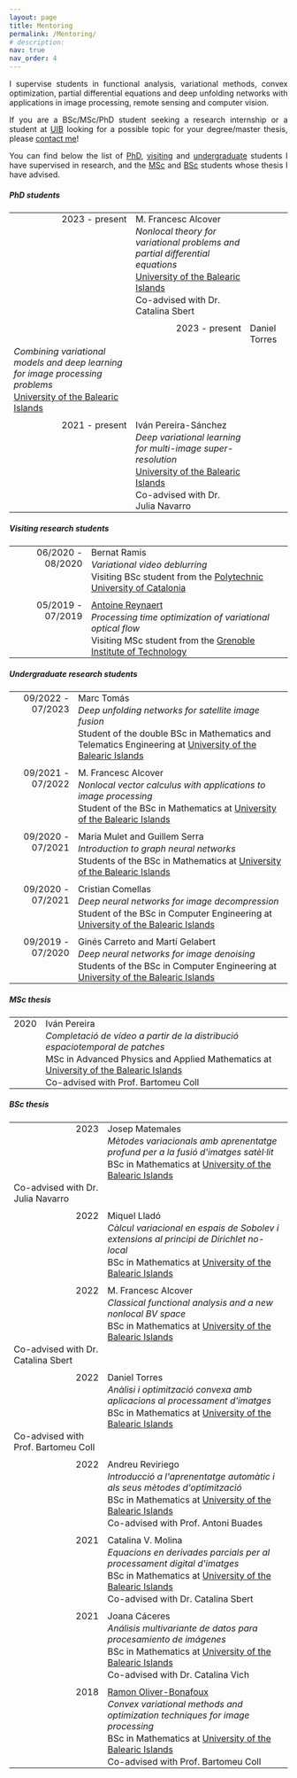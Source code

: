 ```yaml
---
layout: page
title: Mentoring
permalink: /Mentoring/
# description:
nav: true
nav_order: 4
---
```

<div style="text-align: justify">
<p>I supervise students in functional analysis, variational methods, convex optimization, partial differential equations and deep unfolding networks with applications in image processing, remote sensing and computer vision.</p>

<p>If you are a BSc/MSc/PhD student seeking a research internship or a student at <a href="http://uib.eu">UIB</a> looking for a possible topic for your degree/master thesis, please <a href="mailto:joan.duran@uib.es">contact me</a>!</p>

<p> You can find below the list of <a href="#mentPhD">PhD</a>, <a href="#mentVisit">visiting</a> and <a href="#mentUndergrad">undergraduate</a> students I have supervised in research, and the <a href="#mentMSc">MSc</a> and <a href="#mentBSc">BSc</a> students whose thesis I have advised.</p>
</div>

<div class="projects">
<h5 class="category" id="mentPhD">PhD students</h5>

<style type="text/css">
.tg  {border-collapse:collapse; border-width:0px}
.tg td{padding:1px 8px;}
.tg .tg-1{text-align:right;vertical-align:top}
.tg .tg-2{text-align:left;vertical-align:top}
.tg .tg-12{padding: 10px 8px 1px 8px; text-align:right;vertical-align:top}
.tg .tg-22{padding: 10px 8px 1px 8px; text-align:left;vertical-align:top}
</style>
<table class="tg">
  <tr>
    <td class="tg-1" rowspan="5">2023 - present</td>
    <td class="tg-2">M. Francesc Alcover</td>
  </tr>
  <tr>
    <td class="tg-2"><i>Nonlocal theory for variational problems and partial differential equations </i></td>
  </tr>
  <tr>
    <td class="tg-2"><a href="https://uib.eu">University of the Balearic Islands</a></td>
  </tr>
  <tr>
    <td class="tg-2">Co-advised with Dr. Catalina Sbert</td>
  </tr>
  <tr>
    <td class="tg-12" rowspan="3">2023 - present</td>
    <td class="tg-22">Daniel Torres</td>
  </tr>
  <tr>
    <td class="tg-2"><i>Combining variational models and deep learning for image processing problems</i></td>
  </tr>
  <tr>
    <td class="tg-2"><a href="https://uib.eu">University of the Balearic Islands</a></td>
  </tr>
  <tr>
    <td class="tg-12" rowspan="4">2021 - present</td>
    <td class="tg-22">Iván Pereira-Sánchez</td>
  </tr>
  <tr>
    <td class="tg-2"><i>Deep variational learning for multi-image super-resolution</i></td>
  </tr>
  <tr>
    <td class="tg-2"><a href="https://uib.eu">University of the Balearic Islands</a></td>
  </tr>
  <tr>
    <td class="tg-2">Co-advised with Dr. Julia Navarro</td>
  </tr>
</table>

<h5 class="category" id="mentVisit">Visiting research students</h5>

<table class="tg">
  <tr>
    <td class="tg-1" rowspan="3"> 06/2020 - 08/2020</td>
    <td class="tg-2">Bernat Ramis</td>
  </tr>
  <tr>
    <td class="tg-2"><i>Variational video deblurring</i></td>
  </tr>
  <tr>
    <td class="tg-2">Visiting BSc student from the <a href="https://www.upc.edu/en?set_language=en">Polytechnic University of Catalonia</a></td>
  </tr>
  <tr>
    <td class="tg-12" rowspan="3">05/2019 - 07/2019</td>
    <td class="tg-22"><a href="https://fr.linkedin.com/in/antoine-reynaert-80421a152/en">Antoine Reynaert</a></td>
  </tr>
  <tr>
    <td class="tg-2"><i>Processing time optimization of variational optical flow</i></td>
  </tr>
  <tr>
    <td class="tg-2">Visiting MSc student from the <a href="https://www.grenoble-inp.fr/en">Grenoble Institute of Technology</a></td>
  </tr>
</table>


<h5 class="category" id="mentUndergrad">Undergraduate research students</h5>

<table class="tg">
  <tr>
    <td class="tg-1" rowspan="3"> 09/2022 - 07/2023</td>
    <td class="tg-2">Marc Tomás</td>
  </tr>
  <tr>
    <td class="tg-2"><i>Deep unfolding networks for satellite image fusion</i></td>
  </tr>
  <tr>
    <td class="tg-2">Student of the double BSc in Mathematics and Telematics Engineering at <a href="https://uib.eu">University of the Balearic Islands</a></td>
  </tr>
  <tr>
    <td class="tg-12" rowspan="3">09/2021 - 07/2022</td>
    <td class="tg-22">M. Francesc Alcover</td>
  </tr>
  <tr>
    <td class="tg-2"><i>Nonlocal vector calculus with applications to image processing</i></td>
  </tr>
  <tr>
  <td class="tg-2">Student of the BSc in Mathematics at <a href="https://uib.eu">University of the Balearic Islands</a></td>
  </tr>
  <tr>
    <td class="tg-12" rowspan="3">09/2020 - 07/2021</td>
    <td class="tg-22">Maria Mulet and Guillem Serra</td>
  </tr>
  <tr>
    <td class="tg-2"><i>Introduction to graph neural networks</i></td>
  </tr>
  <tr>
  <td class="tg-2">Students of the BSc in Mathematics at <a href="https://uib.eu">University of the Balearic Islands</a></td>
  </tr>
  <tr>
    <td class="tg-12" rowspan="3">09/2020 - 07/2021</td>
    <td class="tg-22">Cristian Comellas</td>
  </tr>
  <tr>
    <td class="tg-2"><i>Deep neural networks for image decompression</i></td>
  </tr>
  <tr>
    <td class="tg-2">Student of the BSc in Computer Engineering at <a href="https://uib.eu">University of the Balearic Islands</a></td>
  </tr>
  <tr>
    <td class="tg-12" rowspan="3">09/2019 - 07/2020</td>
    <td class="tg-22">Ginés Carreto and Martí Gelabert</td>
  </tr>
  <tr>
    <td class="tg-2"><i>Deep neural networks for image denoising</i></td>
  </tr>
  <tr>
  <td class="tg-2">Students of the BSc in Computer Engineering at <a href="https://uib.eu">University of the Balearic Islands</a></td>
  </tr>
</table>


<h5 class="category" id="mentMSc">MSc thesis</h5>

<table class="tg">
  <tr>
    <td class="tg-1" rowspan="4"> 2020</td>
    <td class="tg-2">Iván Pereira</td>
  </tr>
  <tr>
    <td class="tg-2"><i>Completació de vídeo a partir de la distribució espaciotemporal de patches</i></td>
  </tr>
  <tr>
    <td class="tg-2">MSc in Advanced Physics and Applied Mathematics at <a href="https://uib.eu">University of the Balearic Islands</a></td>
  </tr> 
  <tr>
  <td class="tg-2">Co-advised with Prof. Bartomeu Coll</td>
</tr>
</table>


<h5 class="category" id="mentBSc">BSc thesis</h5>

<table class="tg">
<tr>
  <td class="tg-1" rowspan="3"> 2023</td>
  <td class="tg-2">Josep Matemales</td>
</tr>
<tr>
  <td class="tg-2"><i>Mètodes variacionals amb aprenentatge profund per a la fusió d'imatges satèl·lit</i></td>
</tr>
<tr>
  <td class="tg-2">BSc in Mathematics at <a href="https://uib.eu">University of the Balearic Islands</a></td>
</tr>
<tr>
  <td class="tg-2">Co-advised with Dr. Julia Navarro</td>
</tr>
<tr>
  <td class="tg-12" rowspan="3"> 2022</td>
  <td class="tg-22">Miquel Lladó</td>
</tr>
<tr>
  <td class="tg-2"><i>Càlcul variacional en espais de Sobolev i extensions al principi de Dirichlet no-local</i></td>
</tr>
<tr>
  <td class="tg-2">BSc in Mathematics at <a href="https://uib.eu">University of the Balearic Islands</a></td>
</tr>
  <tr>
    <td class="tg-12" rowspan="3"> 2022</td>
    <td class="tg-22">M. Francesc Alcover</td>
  </tr>
  <tr>
    <td class="tg-2"><i>Classical functional analysis and a new nonlocal BV space</i></td>
  </tr>
  <tr>
    <td class="tg-2">BSc in Mathematics at <a href="https://uib.eu">University of the Balearic Islands</a></td>
  </tr>
  <tr>
    <td class="tg-2">Co-advised with Dr. Catalina Sbert</td>
  </tr>
  <tr>
    <td class="tg-12" rowspan="3">2022</td>
    <td class="tg-22">Daniel Torres</td>
  </tr>
  <tr>
    <td class="tg-2"><i>Anàlisi i optimització convexa amb aplicacions al processament d'imatges</i></td>
  </tr>
  <tr>
  <td class="tg-2">BSc in Mathematics at <a href="https://uib.eu">University of the Balearic Islands</a></td>
  </tr>
  <tr>
  <td class="tg-2">Co-advised with Prof. Bartomeu Coll</td>
  </tr>
  <tr>
    <td class="tg-12" rowspan="4">2022</td>
    <td class="tg-22">Andreu Reviriego</td>
  </tr>
  <tr>
    <td class="tg-2"><i>Introducció a l'aprenentatge automàtic i als seus mètodes d'optimització</i></td>
  </tr>
  <tr>
  <td class="tg-2">BSc in Mathematics at <a href="https://uib.eu">University of the Balearic Islands</a></td>
  </tr>
  <tr>
  <td class="tg-2">Co-advised with Prof. Antoni Buades</td>
  </tr>
  <tr>
  <td class="tg-12" rowspan="4">2021</td>
  <td class="tg-22">Catalina V. Molina</td>
</tr>
<tr>
  <td class="tg-2"><i>Equacions en derivades parcials per al processament digital d'imatges</i></td>
</tr>
<tr>
<td class="tg-2">BSc in Mathematics at <a href="https://uib.eu">University of the Balearic Islands</a></td>
</tr>
<tr>
<td class="tg-2">Co-advised with Dr. Catalina Sbert</td>
</tr>
<tr>
<td class="tg-12" rowspan="4">2021</td>
<td class="tg-22">Joana Cáceres</td>
</tr>
<tr>
<td class="tg-2"><i>Análisis multivariante de datos para procesamiento de imágenes</i></td>
</tr>
<tr>
<td class="tg-2">BSc in Mathematics at <a href="https://uib.eu">University of the Balearic Islands</a></td>
</tr>
<tr>
<td class="tg-2">Co-advised with Dr. Catalina Vich</td>
</tr>
<tr>
<td class="tg-12" rowspan="4">2018</td>
<td class="tg-22"><a href="https://www.researchgate.net/scientific-contributions/Ramon-Oliver-Bonafoux-2191070240">Ramon Oliver-Bonafoux</a></td>
</tr>
<tr>
<td class="tg-2"><i>Convex variational methods and optimization techniques for image processing</i></td>
</tr>
<tr>
<td class="tg-2">BSc in Mathematics at <a href="https://uib.eu">University of the Balearic Islands</a></td>
</tr>
<tr>
<td class="tg-2">Co-advised with Prof. Bartomeu Coll</td>
</tr>
  </table>

</div>
